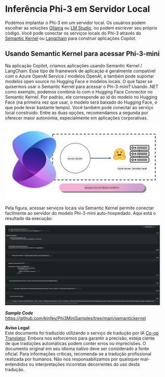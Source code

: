 <!--
CO_OP_TRANSLATOR_METADATA:
{
  "original_hash": "bcf5dd7031db0031abdb9dd0c05ba118",
  "translation_date": "2025-05-09T12:03:27+00:00",
  "source_file": "md/01.Introduction/03/Local_Server_Inference.md",
  "language_code": "br"
}
-->
# **Inferência Phi-3 em Servidor Local**

Podemos implantar o Phi-3 em um servidor local. Os usuários podem escolher as soluções [Ollama](https://ollama.com) ou [LM Studio](https://llamaedge.com), ou podem escrever seu próprio código. Você pode conectar os serviços locais do Phi-3 através do [Semantic Kernel](https://github.com/microsoft/semantic-kernel?WT.mc_id=aiml-138114-kinfeylo) ou [Langchain](https://www.langchain.com/) para construir aplicações Copilot.

## **Usando Semantic Kernel para acessar Phi-3-mini**

Na aplicação Copilot, criamos aplicações usando Semantic Kernel / LangChain. Esse tipo de framework de aplicação é geralmente compatível com o Azure OpenAI Service / modelos OpenAI, e também pode suportar modelos open source no Hugging Face e modelos locais. O que fazer se quisermos usar o Semantic Kernel para acessar o Phi-3-mini? Usando .NET como exemplo, podemos combiná-lo com o Hugging Face Connector no Semantic Kernel. Por padrão, ele corresponde ao id do modelo no Hugging Face (na primeira vez que usar, o modelo será baixado do Hugging Face, o que pode levar bastante tempo). Você também pode conectar ao serviço local construído. Entre as duas opções, recomendamos a segunda por oferecer maior autonomia, especialmente em aplicações corporativas.

![sk](../../../../../translated_images/sk.c244b32f4811c6f0938b9e95b0b2f4b28105bff6495bdc3b24cd42b3e3e89bb9.br.png)

Pela figura, acessar serviços locais via Semantic Kernel permite conectar facilmente ao servidor do modelo Phi-3-mini auto-hospedado. Aqui está o resultado da execução:

![skrun](../../../../../translated_images/skrun.fb7a635a22ae8b7919d6e15c0eb27262526ed69728c5a1d2773a97d4562657c7.br.png)

***Sample Code*** https://github.com/kinfey/Phi3MiniSamples/tree/main/semantickernel

**Aviso Legal**:  
Este documento foi traduzido utilizando o serviço de tradução por IA [Co-op Translator](https://github.com/Azure/co-op-translator). Embora nos esforcemos para garantir a precisão, esteja ciente de que traduções automáticas podem conter erros ou imprecisões. O documento original em seu idioma nativo deve ser considerado a fonte oficial. Para informações críticas, recomenda-se a tradução profissional realizada por humanos. Não nos responsabilizamos por quaisquer mal-entendidos ou interpretações incorretas decorrentes do uso desta tradução.